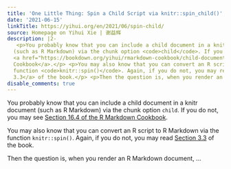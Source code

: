 ```yaml
---
title: 'One Little Thing: Spin a Child Script via knitr::spin_child()'
date: '2021-06-15'
linkTitle: https://yihui.org/en/2021/06/spin-child/
source: Homepage on Yihui Xie | 谢益辉
description: |2-
   <p>You probably know that you can include a child document in a knitr document
  (such as R Markdown) via the chunk option <code>child</code>. If you do not, you may see
  <a href="https://bookdown.org/yihui/rmarkdown-cookbook/child-document.html">Section 16.4 of the R Markdown
  Cookbook</a>.</p> <p>You may also know that you can convert an R script to R Markdown via the
  function <code>knitr::spin()</code>. Again, if you do not, you may read <a href="https://bookdown.org/yihui/rmarkdown-cookbook/spin.html">Section
  3.3</a> of the book.</p> <p>Then the question is, when you render an R Markdown document, ...
disable_comments: true
---
```

 <p>You probably know that you can include a child document in a knitr document
(such as R Markdown) via the chunk option <code>child</code>. If you do not, you may see
<a href="https://bookdown.org/yihui/rmarkdown-cookbook/child-document.html">Section 16.4 of the R Markdown
Cookbook</a>.</p> <p>You may also know that you can convert an R script to R Markdown via the
function <code>knitr::spin()</code>. Again, if you do not, you may read <a href="https://bookdown.org/yihui/rmarkdown-cookbook/spin.html">Section
3.3</a> of the book.</p> <p>Then the question is, when you render an R Markdown document, ...
